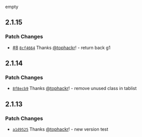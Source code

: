 empty

## 2.1.15

### Patch Changes

- [#8](https://github.com/tophackr-test/tmaui-test/pull/8) [`8cf4664`](https://github.com/tophackr-test/tmaui-test/commit/8cf46648d8be6e63610aadfb0ee6df672fa5dd5f) Thanks [@tophackr](https://github.com/tophackr)! - return back g1

## 2.1.14

### Patch Changes

- [`8f8ecb9`](https://github.com/tophackr-test/tmaui-test/commit/8f8ecb9169cde0cce98ed8ef370932f7d36a918b) Thanks [@tophackr](https://github.com/tophackr)! - remove unused class in tablist

## 2.1.13

### Patch Changes

- [`a1d9525`](https://github.com/tophackr-test/tmaui-test/commit/a1d952548f8b07019560c6c4a4f0be81107b095a) Thanks [@tophackr](https://github.com/tophackr)! - new version test
